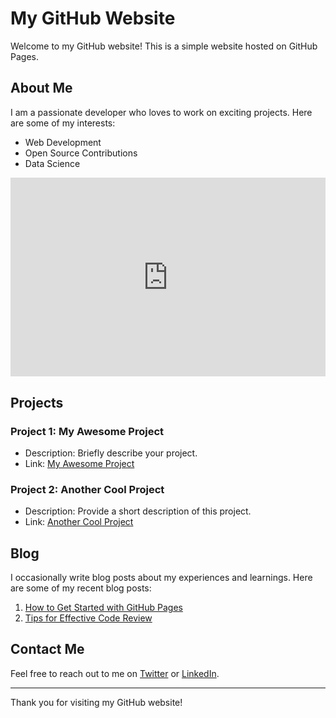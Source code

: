 # My GitHub Website

Welcome to my GitHub website! This is a simple website hosted on GitHub Pages.

## About Me

I am a passionate developer who loves to work on exciting projects. Here are some of my interests:

- Web Development
- Open Source Contributions
- Data Science

<div style='position: relative; padding-bottom: 56.25%; padding-top: 35px; height: 0; overflow: hidden;'><iframe sandbox='allow-scripts allow-same-origin' allowfullscreen='true' allowtransparency='true' frameborder='0' height='315' src='https://www.mentimeter.com/app/presentation/blucum7jtyqkqew2udtdgczxgsosk645/embed' style='position: absolute; top: 0; left: 0; width: 100%; height: 100%;' width='420'></iframe></div>

## Projects

### Project 1: My Awesome Project

- Description: Briefly describe your project.
- Link: [My Awesome Project](https://github.com/yourusername/my-awesome-project)

### Project 2: Another Cool Project

- Description: Provide a short description of this project.
- Link: [Another Cool Project](https://github.com/yourusername/another-cool-project)

## Blog

I occasionally write blog posts about my experiences and learnings. Here are some of my recent blog posts:

1. [How to Get Started with GitHub Pages](blog/how-to-get-started-with-github-pages.md)
2. [Tips for Effective Code Review](blog/tips-for-effective-code-review.md)

## Contact Me

Feel free to reach out to me on [Twitter](https://twitter.com/yourtwitterhandle) or [LinkedIn](https://www.linkedin.com/in/yourlinkedinprofile).

---

Thank you for visiting my GitHub website!
